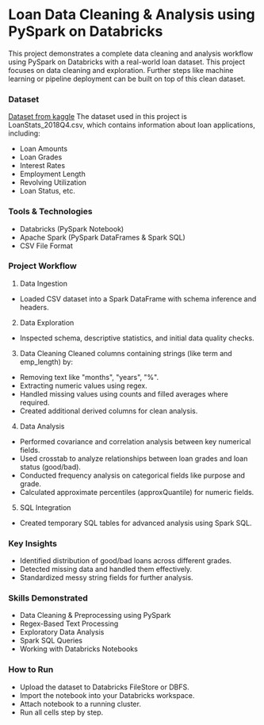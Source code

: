 # Loan Data Cleaning & Analysis using PySpark on Databricks
This project demonstrates a complete data cleaning and analysis workflow using PySpark on Databricks with a real-world loan dataset. This project focuses on data cleaning and exploration. Further steps like machine learning or pipeline deployment can be built on top of this clean dataset.
### Dataset
<a href = 'https://drive.google.com/file/d/1e6phh7Df8mzYoE-sBXPVJklnSt_wHwkq/view?usp=drive_link'>Dataset from kaggle</a>
The dataset used in this project is LoanStats_2018Q4.csv, which contains information about loan applications, including:
- Loan Amounts
- Loan Grades
- Interest Rates
- Employment Length
- Revolving Utilization
- Loan Status, etc.
### Tools & Technologies
- Databricks (PySpark Notebook)
- Apache Spark (PySpark DataFrames & Spark SQL)
- CSV File Format
### Project Workflow
1. Data Ingestion
- Loaded CSV dataset into a Spark DataFrame with schema inference and headers.

2. Data Exploration
- Inspected schema, descriptive statistics, and initial data quality checks.

3. Data Cleaning
Cleaned columns containing strings (like term and emp_length) by:
- Removing text like "months", "years", "%".
- Extracting numeric values using regex.
- Handled missing values using counts and filled averages where required.
- Created additional derived columns for clean analysis.

4. Data Analysis
- Performed covariance and correlation analysis between key numerical fields.
- Used crosstab to analyze relationships between loan grades and loan status (good/bad).
- Conducted frequency analysis on categorical fields like purpose and grade.
- Calculated approximate percentiles (approxQuantile) for numeric fields.

5. SQL Integration
- Created temporary SQL tables for advanced analysis using Spark SQL.
### Key Insights
- Identified distribution of good/bad loans across different grades.
- Detected missing data and handled them effectively.
- Standardized messy string fields for further analysis.
### Skills Demonstrated
- Data Cleaning & Preprocessing using PySpark
- Regex-Based Text Processing
- Exploratory Data Analysis
- Spark SQL Queries
- Working with Databricks Notebooks
### How to Run
- Upload the dataset to Databricks FileStore or DBFS.
- Import the notebook into your Databricks workspace.
- Attach notebook to a running cluster.
- Run all cells step by step.
